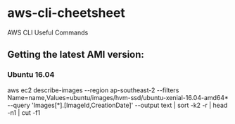 # aws-cli-cheetsheet
AWS CLI Useful Commands 

## Getting the latest AMI version:
### Ubuntu 16.04
aws ec2 describe-images --region ap-southeast-2 --filters Name=name,Values=ubuntu/images/hvm-ssd/ubuntu-xenial-16.04-amd64*  --query 'Images[*].[ImageId,CreationDate]' --output text  | sort -k2 -r  | head -n1 | cut -f1
